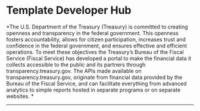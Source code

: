 Template Developer Hub 
====================

*The U.S. Department of the Treasury (Treasury) is committed to creating openness and transparency in the federal government. This openness fosters accountability, allows for citizen participation, increases trust and confidence in the federal government, and ensures effective and efficient operations. 
To meet these objectives the Treasury’s Bureau of the Fiscal Service (Fiscal Service) has developed a portal to make the financial data it collects accessible to the public and its partners through transparency.treasury.gov. 
The APIs made available on transparency.treasury.gov, originate from financial data provided by the Bureau of the Fiscal Service, and can facilitate everything from advanced analytics to simple reports hosted in separate programs or on separate websites. 
*

----
